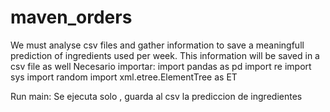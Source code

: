 # maven_orders
We must analyse csv files and gather information to save a meaningfull prediction of ingredients used per week. This information will be saved in a csv file as well
Necesario importar: 
import pandas as pd 
import re 
import sys 
import random
import xml.etree.ElementTree as ET


Run main: 
Se ejecuta solo , guarda al csv la prediccion de ingredientes
